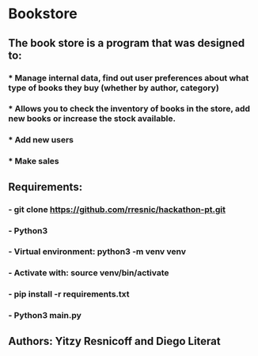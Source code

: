 # Bookstore

## The book store is a program that was designed to:
### * Manage internal data, find out user preferences about what type of books they buy (whether by author, category)
### * Allows you to check the inventory of books in the store, add new books or increase the stock available.
### * Add new users
### * Make sales

## Requirements: 
### - git clone https://github.com/rresnic/hackathon-pt.git
### - Python3
### - Virtual environment: python3 -m venv venv
### - Activate with: source venv/bin/activate
### - pip install -r requirements.txt
### - Python3 main.py

## Authors: Yitzy Resnicoff and Diego Literat
